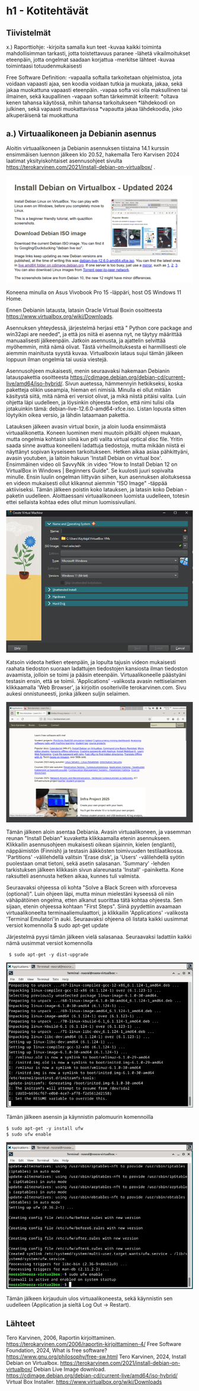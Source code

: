 # h1 - Kotitehtävät

## Tiivistelmät

x.) Raporttiohje:
-kirjoita samalla kun teet
-kuvaa kaikki toiminta mahdollisimman tarkasti, jotta toistettavuus paranee
-lähetä vikailmoitukset eteenpäin, jotta ongelmat saadaan korjattua
-merkitse lähteet
-kuvaa toimintaasi totuudenmukaisesti

  Free Software Definition:
-vapaalla softalla tarkoitetaan ohjelmistoa, jota voidaan vapaasti ajaa, sen koodia voidaan tutkia ja muokata, jakaa, sekä jakaa muokattuna vapaasti eteenpäin. 
-vapaa softa voi olla maksullinen tai ilmainen, sekä kaupallinen 
-vapaan softan tärkeimmät kriteerit:
   *oltava kenen tahansa käytössä, mihin tahansa tarkoitukseen
   *lähdekoodi on julkinen, sekä vapaasti muokattavissa
   *vapautta jakaa lähdekoodia, joko alkuperäisenä tai muokattuna 
   


## a.) Virtuaalikoneen ja Debianin asennus

Aloitin virtuaalikoneen ja Debianin asennuksen tiistaina 14.1 kurssin ensimmäisen luennon jälkeen klo 20.52, hakemalla Tero Karvisen 2024 laatimat yksityiskohtaiset asennusohjeet sivulta https://terokarvinen.com/2021/install-debian-on-virtualbox/ . 

 ![Add file: Upload](asennusohje.png)

Koneena minulla on Asus Vivobook Pro 15 -läppäri, host OS Windows 11 Home. 

Ennen Debianin latausta, latasin Oracle Virtual Boxin osoitteesta https://www.virtualbox.org/wiki/Downloads. 

Asennuksen yhteydessä, järjestelmä herjasi että " Python core package and win32api are needed", ja että jos niitä ei asenna nyt, ne täytyy määrittää manuaalisesti jälkeenpäin. Jatkoin asennusta, ja ajattelin selvittää myöhemmin, mitä nämä olivat. 
Tästä virheilmoituksesta ei harmillisesti ole aiemmin mainitusta syystä kuvaa. 
Virtualboxin lataus sujui tämän jälkeen loppuun ilman ongelmia tai uusia viestejä.
 
Asennusohjeen mukaisesti, menin seuraavaksi hakemaan Debianin latauspakettia osoitteesta  https://cdimage.debian.org/debian-cd/current-live/amd64/iso-hybrid/.
Sivun auetessa, hämmennyin hetkikseksi, koska paketteja olikin useampia, hieman eri nimisiä. Minulla ei ollut mitään käsitystä siitä, mitä nämä eri versiot olivat, ja mikä niistä pitäisi valita. Luin ohjetta läpi uudelleen,
ja löysinkin ohjeesta tiedon, että nimi tulisi olla jotakuinkin tämä: debian-live-12.6.0-amd64-xfce.iso. 
Listan lopusta sitten löytyikin oikea versio, ja lähdin lataamaan pakettia. 

Latauksen jälkeen avasin virtual boxin, ja aloin luoda ensimmäistä virtuaalikonetta. Koneen luominen meni muutoin pitkälti ohjeen mukaan, mutta ongelmia kohtasin siinä kun piti valita virtual optical disc file.
Yritin saada sinne avattua koneelleni ladattuja tiedostoja, mutta mikään niistä ei näyttänyt sopivan kyseiseen tarkoitukseen. Hetken aikaa asiaa pähkittyäni, avasin youtuben, ja laitoin hakuun 'Install Debian on virtual box'.
Ensimmäinen video oli SavvyNik :in video "How to Install Debian 12 on VirtualBox in Windows | Beginners Guide". Se kuulosti juuri sopivalta minulle. Ensin luulin ongelman liittyvän siihen,
kun asennuksen aloituksessa en videon mukaisesti ollut klikannut aiemmin "ISO Image" -täppää aktiiviseksi. Tämän jälkeen poistin koko latauksen, ja latasin koko Debian -paketin uudelleen. 
Aloittaessani virtuaalikoneen luomista uudelleen, totesin ettei sellaista kohtaa edes ollut minun luomissivullani.

![Add file: Upload](virtual-machine.png)

Katsoin videota hetken eteenpäin, ja lopulta tajusin videon mukaisesti raahata tiedoston suoraan ladattujen tiedostojen kansiosta ilman tiedoston avaamista,
jolloin se toimi ja pääsin eteenpäin. 
Virtuaalikoneelle päästyäni testasin ensin, että se toimii. 'Applications' -valikosta avasin nettiselaimen klikkaamalla 'Web Browser', ja kirjoitin osoiteriville terokarvinen.com. Sivu aukesi onnistuneesti, jonka jälkeen suljin selaimen.

![Add file: Upload](vm-testing.png)

Tämän jälkeen aloin asentaa Debiania. Avasin virtuaalikoneen, ja vasemman reunan "Install Debian" kuvaketta klikkaamalla etenin asennukseen. Klikkailin asennusohjeen mukaisesti oikean sijainnin, kielen (englanti), näppäimistön (Finnish) ja testasin ääkkösten toimivuuden testilaatikossa.
'Partitions' -välilehdellä valitsin 'Erase disk', ja 'Users' -välilehdellä syötin puolestaan omat tietoni, sekä asetin salasanan. 'Summary' -lehden tarkistuksen jälkeen klikkasin sivun alareunasta 'Install' -painiketta. 
Kone raksutteli asennusta hetken aikaa, kunnes tuli valmista.

Seuraavaksi ohjeessa oli kohta "Solve a Black Screen with xforcevesa (optional)". Luin ohjeen läpi, mutta minun mielestäni kyseessä oli niin vähäpätöinen ongelma, etten alkanut suorittaa tätä kohtaa ohjeesta. 
Sen sijaan, etenin ohjeessa kohtaan "First Steps". Siinä pyydettiin avaamaan virtuaalikoneelta terminaaliemulaattori, ja klikkailin 'Applications' -valikosta 'Terminal Emulatori'in auki.
Seuraavaksi ohjeena oli listata kaikki uusimmat versiot komennolla
      $ sudo apt-get update

Järjestelmä pyysi tämän jälkeen vielä salasanaa.
Seuraavaksi ladattiin kaikki nämä uusimmat versiot komennolla  

     $ sudo apt-get -y dist-upgrade

![Add file: Upload](terminaali.png)

Tämän jälkeen asensin ja käynnistin palomuurin komennoilla 

    $ sudo apt-get -y install ufw 
    $ sudo ufw enable

![Add file: Upload](firewall-activation.png)

Tämän jälkeen kirjauduin ulos virtuaalikoneesta, sekä käynnistin sen uudelleen (Application ja sieltä Log Out -> Restart).


## Lähteet

Tero Karvinen, 2006, Raportin kirjoittaminen. https://terokarvinen.com/2006/raportin-kirjoittaminen-4/ 
Free Software Foundation, 2024, What is free software? https://www.gnu.org/philosophy/free-sw.html
Tero Karvinen, 2024, Install Debian on Virtualbox. https://terokarvinen.com/2021/install-debian-on-virtualbox/
Debian Live Image download. https://cdimage.debian.org/debian-cd/current-live/amd64/iso-hybrid/
Virtual Box Installer. https://www.virtualbox.org/wiki/Downloads








